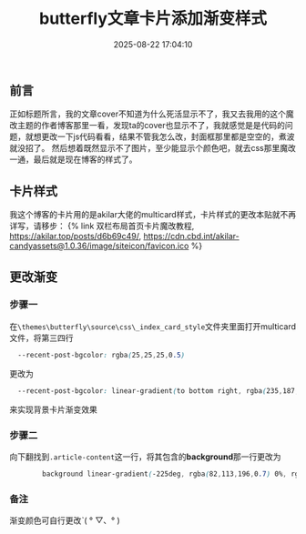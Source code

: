﻿---
title: butterfly文章卡片添加渐变样式
tags:
  - 教程
  - 主题魔改
  - 美化
categories:
  - 折腾日记
mathjax: true
description: 之前还可以的，但是最近发现文章cover死活显示不了，就退而求其次加了个渐变，至少比之前好看一点
abbrlink: asdfghjk
date: 2025-08-22 17:04:10
---
## 前言
正如标题所言，我的文章cover不知道为什么死活显示不了，我又去我用的这个魔改主题的作者博客那里一看，发现ta的cover也显示不了，我就感觉是是代码的问题，就想更改一下js代码看看，结果不管我怎么改，封面框那里都是空空的，煮波就没招了。
然后想着既然显示不了图片，至少能显示个颜色吧，就去css那里魔改一通，最后就是现在博客的样式了。
## 卡片样式
我这个博客的卡片用的是akilar大佬的multicard样式，卡片样式的更改本贴就不再详写，请移步：
{% link 双栏布局首页卡片魔改教程, https://akilar.top/posts/d6b69c49/, https://cdn.cbd.int/akilar-candyassets@1.0.36/image/siteicon/favicon.ico %}
## 更改渐变
### 步骤一
在`\themes\butterfly\source\css\_index_card_style`文件夹里面打开multicard文件，将第三四行
```css
  --recent-post-bgcolor: rgba(25,25,25,0.5)
```
更改为
```css
  --recent-post-bgcolor: linear-gradient(to bottom right, rgba(235,187,167,0.6), rgba(207,199,248,0.6))
```
来实现背景卡片渐变效果
### 步骤二
向下翻找到`.article-content`这一行，将其包含的**background**那一行更改为
```css
        background linear-gradient(-225deg, rgba(82,113,196,0.7) 0%, rgba(177,159,255,0.7) 48%, rgba(236,161,254,0.7) 100%)
```
### 备注
渐变颜色可自行更改ˋ( ° ▽、° ) 



